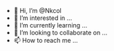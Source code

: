 - 👋 Hi, I’m @Nkcol
- 👀 I’m interested in ...
- 🌱 I’m currently learning ...
- 💞️ I’m looking to collaborate on ...
- 📫 How to reach me ...

<!---
Nkcol/Nkcol is a ✨ special ✨ repository because its `README.md` (this file) appears on your GitHub profile.
You can click the Preview link to take a look at your changes.
--->
